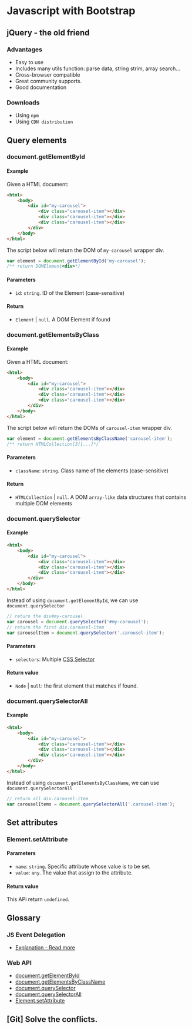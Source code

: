# Javascript with Bootstrap

## jQuery - the old friend
### Advantages
- Easy to use
- Includes many utils function: parse data, string strim, array search...
- Cross-browser compatible
- Great community supports.
- Good documentation

### Downloads
- Using `npm`
- Using `CDN distribution`

## Query elements
### document.getElementById
#### Example
Given a HTML document:
```html
<html>
    <body>
        <div id="my-carousel">
            <div class="carousel-item"></div>
            <div class="carousel-item"></div>
            <div class="carousel-item"></div>        
        </div>    
    </body>
</html>
```
The script below will return the DOM of `my-carousel` wrapper div.
```js
var element = document.getElementById('my-carousel');
/** return DOMElement<div>*/
```

#### Parameters
- `id`: `string`. ID of the Element (case-sensitive)

#### Return
- `Element` | `null`. A DOM Element if found  

### document.getElementsByClass
#### Example
Given a HTML document:
```html
<html>
    <body>
        <div id="my-carousel">
            <div class="carousel-item"></div>
            <div class="carousel-item"></div>
            <div class="carousel-item"></div>        
        </div>    
    </body>
</html>
```
The script below will return the DOMs of `carousel-item` wrapper div.
```js
var element = document.getElementsByClassName('carousel-item');
/** return HTMLCollection[3][...]*/
```

#### Parameters
- `className`: `string`. Class name of the elements (case-sensitive)
#### Return
- `HTMLCollection` | `null`. A DOM `array-like` data structures that contains multiple DOM elements

### document.querySelector
#### Example
```html
<html>
    <body>
        <div id="my-carousel">
            <div class="carousel-item"></div>
            <div class="carousel-item"></div>
            <div class="carousel-item"></div>        
        </div>    
    </body>
</html>
```

Instead of using `document.getElementById`, we can use `document.querySelector`

```js
// return the div#my-carousel
var carousel = document.querySelector('#my-carousel');
// return the first div.carousel-item
var carouselItem = document.querySelector('.carousel-item');
```

#### Parameters
- `selectors`: Multiple [CSS Selector](https://developer.mozilla.org/en-US/docs/Learn/CSS/Building_blocks/Selectors)

#### Return value
- `Node` | `null`: the first element that matches if found.

### document.querySelectorAll
#### Example
```html
<html>
    <body>
        <div id="my-carousel">
            <div class="carousel-item"></div>
            <div class="carousel-item"></div>
            <div class="carousel-item"></div>        
        </div>    
    </body>
</html>
```
Instead of using `document.getElementsByClassName`, we can use `document.querySelectorAll`

```js
// return all div.carousel-item
var carouselItems = document.querySelectorAll('.carousel-item');
```

## Set attributes
### Element.setAttribute
#### Parameters
- `name`: `string`. Specific attribute whose value is to be set.
- `value`: `any`. The value that assign to the attribute.
#### Return value
This APi return `undefined`.

## Glossary

### JS Event Delegation
- [Explanation - Read more](https://viblo.asia/p/event-delegation-in-javascript-V3m5WALEZO7)
### Web API
- [document.getElementById](https://developer.mozilla.org/en-US/docs/Web/API/Document/getElementById)
- [document.getElementsByClassName](https://developer.mozilla.org/en-US/docs/Web/API/Document/getElementsByClassName)
- [document.querySelector](https://developer.mozilla.org/en-US/docs/Web/API/Element/querySelector)
- [document.querySelectorAll](https://developer.mozilla.org/en-US/docs/Web/API/Element/querySelectorAll)
- [Element.setAttribute](https://developer.mozilla.org/en-US/docs/Web/API/Element/setAttribute)

## [Git] Solve the conflicts. 
